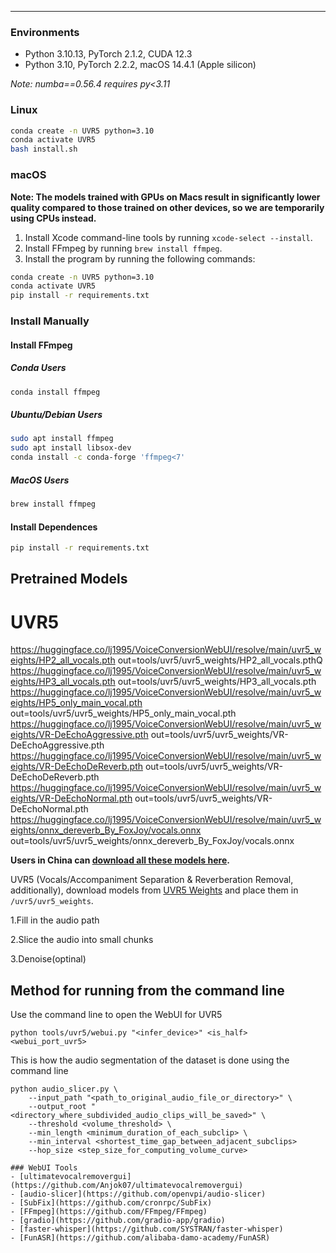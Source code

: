 ---

### Environments

- Python 3.10.13, PyTorch 2.1.2, CUDA 12.3
- Python 3.10, PyTorch 2.2.2, macOS 14.4.1 (Apple silicon)

_Note: numba==0.56.4 requires py<3.11_

### Linux

```bash
conda create -n UVR5 python=3.10
conda activate UVR5
bash install.sh
```

### macOS

**Note: The models trained with GPUs on Macs result in significantly lower quality compared to those trained on other devices, so we are temporarily using CPUs instead.**

1. Install Xcode command-line tools by running `xcode-select --install`.
2. Install FFmpeg by running `brew install ffmpeg`.
3. Install the program by running the following commands:

```bash
conda create -n UVR5 python=3.10
conda activate UVR5
pip install -r requirements.txt
```

### Install Manually

#### Install FFmpeg

##### Conda Users

```bash
conda install ffmpeg
```

##### Ubuntu/Debian Users

```bash
sudo apt install ffmpeg
sudo apt install libsox-dev
conda install -c conda-forge 'ffmpeg<7'
```

##### MacOS Users
```bash
brew install ffmpeg
```

#### Install Dependences

```bash
pip install -r requirements.txt
```

## Pretrained Models

# UVR5
https://huggingface.co/lj1995/VoiceConversionWebUI/resolve/main/uvr5_weights/HP2_all_vocals.pth
  out=tools/uvr5/uvr5_weights/HP2_all_vocals.pthQ
https://huggingface.co/lj1995/VoiceConversionWebUI/resolve/main/uvr5_weights/HP3_all_vocals.pth
  out=tools/uvr5/uvr5_weights/HP3_all_vocals.pth
https://huggingface.co/lj1995/VoiceConversionWebUI/resolve/main/uvr5_weights/HP5_only_main_vocal.pth
  out=tools/uvr5/uvr5_weights/HP5_only_main_vocal.pth
https://huggingface.co/lj1995/VoiceConversionWebUI/resolve/main/uvr5_weights/VR-DeEchoAggressive.pth
  out=tools/uvr5/uvr5_weights/VR-DeEchoAggressive.pth
https://huggingface.co/lj1995/VoiceConversionWebUI/resolve/main/uvr5_weights/VR-DeEchoDeReverb.pth
  out=tools/uvr5/uvr5_weights/VR-DeEchoDeReverb.pth
https://huggingface.co/lj1995/VoiceConversionWebUI/resolve/main/uvr5_weights/VR-DeEchoNormal.pth
  out=tools/uvr5/uvr5_weights/VR-DeEchoNormal.pth
https://huggingface.co/lj1995/VoiceConversionWebUI/resolve/main/uvr5_weights/onnx_dereverb_By_FoxJoy/vocals.onnx
  out=tools/uvr5/uvr5_weights/onnx_dereverb_By_FoxJoy/vocals.onnx


**Users in China can [download all these models here](https://www.yuque.com/baicaigongchang1145haoyuangong/ib3g1e/dkxgpiy9zb96hob4#nVNhX).**

UVR5 (Vocals/Accompaniment Separation & Reverberation Removal, additionally), download models from [UVR5 Weights](https://huggingface.co/lj1995/VoiceConversionWebUI/tree/main/uvr5_weights) and place them in `/uvr5/uvr5_weights`.

1.Fill in the audio path

2.Slice the audio into small chunks

3.Denoise(optinal)

## Method for running from the command line
Use the command line to open the WebUI for UVR5
```
python tools/uvr5/webui.py "<infer_device>" <is_half> <webui_port_uvr5>
```
<!-- If you can't open a browser, follow the format below for UVR processing,This is using mdxnet for audio processing
```
python mdxnet.py --model --input_root --output_vocal --output_ins --agg_level --format --device --is_half_precision 
``` -->
This is how the audio segmentation of the dataset is done using the command line
```
python audio_slicer.py \
    --input_path "<path_to_original_audio_file_or_directory>" \
    --output_root "<directory_where_subdivided_audio_clips_will_be_saved>" \
    --threshold <volume_threshold> \
    --min_length <minimum_duration_of_each_subclip> \
    --min_interval <shortest_time_gap_between_adjacent_subclips> 
    --hop_size <step_size_for_computing_volume_curve>

### WebUI Tools
- [ultimatevocalremovergui](https://github.com/Anjok07/ultimatevocalremovergui)
- [audio-slicer](https://github.com/openvpi/audio-slicer)
- [SubFix](https://github.com/cronrpc/SubFix)
- [FFmpeg](https://github.com/FFmpeg/FFmpeg)
- [gradio](https://github.com/gradio-app/gradio)
- [faster-whisper](https://github.com/SYSTRAN/faster-whisper)
- [FunASR](https://github.com/alibaba-damo-academy/FunASR)
